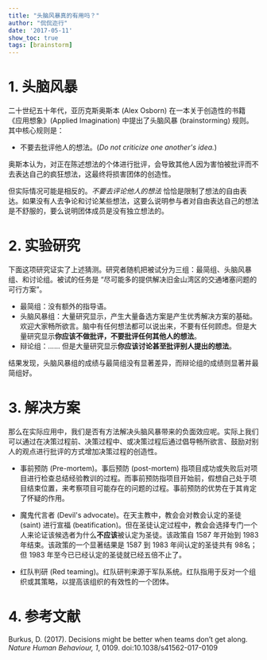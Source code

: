 ```yaml
---
title: "头脑风暴真的有用吗？"
author: "侃侃迩行"
date: '2017-05-11'
show_toc: true
tags: [brainstorm]
---
```


# 1. 头脑风暴

二十世纪五十年代，亚历克斯奥斯本 (Alex Osborn) 在一本关于创造性的书籍《应用想象》(Applied Imagination) 中提出了头脑风暴 (brainstorming) 规则。其中核心规则是：

- 不要去批评他人的想法。(*Do not criticize one another's idea.*)

奥斯本认为，对正在陈述想法的个体进行批评，会导致其他人因为害怕被批评而不去表达自己的疯狂想法，这最终将损害团体的创造性。

但实际情况可能是相反的。*不要去评论他人的想法* 恰恰是限制了想法的自由表达。如果没有人去争论和讨论某些想法，这要么说明参与者对自由表达自己的想法是不舒服的，要么说明团体成员是没有独立想法的。

# 2. 实验研究

下面这项研究证实了上述猜测。研究者随机把被试分为三组：最简组、头脑风暴组、和讨论组。被试的任务是 “尽可能多的提供解决旧金山湾区的交通堵塞问题的可行方案”。

- 最简组：没有额外的指导语。
- 头脑风暴组：大量研究显示，产生大量备选方案是产生优秀解决方案的基础。欢迎大家畅所欲言。脑中有任何想法都可以说出来，不要有任何顾虑。但是大量研究显示**你应该不做批评，不要批评任何其他人的想法**。
- 辩论组：...... 但是大量研究显示**你应该讨论甚至批评别人提出的想法**。

结果发现，头脑风暴组的成绩与最简组没有显著差异，而辩论组的成绩则显著并最简组好。

# 3. 解决方案

那么在实际应用中，我们是否有方法解决头脑风暴带来的负面效应呢。实际上我们可以通过在决策过程前、决策过程中、或决策过程后通过倡导畅所欲言、鼓励对别人的观点进行批评的方式增加决策过程的创造性。

- 事前预防 (Pre-mortem)。事后预防 (post-mortem) 指项目成功或失败后对项目进行检查总结经验教训的过程。而事前预防指项目开始前，假想自己处于项目结束位置，来考察项目可能存在的问题的过程。事前预防的优势在于其肯定了怀疑的作用。

- 魔鬼代言者 (Devil's advocate)。在天主教中，教会会对教会认定的圣徒 (saint) 进行宣福 (beatification)。但在圣徒认定过程中，教会会选择专门一个人来论证该候选者为什么**不应该**被认定为圣徒。该政策自 1587 年开始到 1983 年结束。该政策的一个显著结果是 1587 到 1983 年间认定的圣徒共有 98名；但 1983 年至今已已经认定的圣徒就已经五倍不止了。

- 红队判研 (Red teaming)。红队研判来源于军队系统。红队指用于反对一个组织或其策略，以提高该组织的有效性的一个团体。

# 4. 参考文献

Burkus, D. (2017). Decisions might be better when teams don’t get along. *Nature Human Behaviour, 1*, 0109. doi:10.1038/s41562-017-0109
